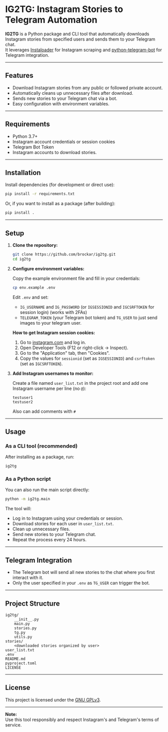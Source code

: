 # IG2TG: Instagram Stories to Telegram Automation

**IG2TG** is a Python package and CLI tool that automatically downloads Instagram stories from specified users and sends them to your Telegram chat.  
It leverages [Instaloader](https://instaloader.github.io/) for Instagram scraping and [python-telegram-bot](https://python-telegram-bot.org/) for Telegram integration.

---

## Features

- Download Instagram stories from any public or followed private account.
- Automatically cleans up unnecessary files after download.
- Sends new stories to your Telegram chat via a bot.
- Easy configuration with environment variables.

---

## Requirements

- Python 3.7+
- Instagram account credentials or session cookies
- Telegram Bot Token
- Instagram accounts to download stories.

---

## Installation

Install dependencies (for development or direct use):

```bash
pip install -r requirements.txt
```

Or, if you want to install as a package (after building):

```bash
pip install .
```

---

## Setup

1. **Clone the repository:**

    ```bash
    git clone https://github.com/brockar/ig2tg.git
    cd ig2tg
    ```

2. **Configure environment variables:**

    Copy the example environment file and fill in your credentials:

    ```bash
    cp env.example .env
    ```

    Edit `.env` and set:
    - `IG_USERNAME` and `IG_PASSWORD` (or `IGSESSIONID` and `IGCSRFTOKEN` for session login) (works with 2FAs)
    - `TELEGRAM_TOKEN` (your Telegram bot token) and `TG_USER` to just send images to your telegram user.

    **How to get Instagram session cookies:**
    1. Go to [instagram.com](https://instagram.com) and log in.
    2. Open Developer Tools (F12 or right-click → Inspect).
    3. Go to the "Application" tab, then "Cookies".
    4. Copy the values for `sessionid` (set as `IGSESSIONID`) and `csrftoken` (set as `IGCSRFTOKEN`).

3. **Add Instagram usernames to monitor:**

    Create a file named `user_list.txt` in the project root and add one Instagram username per line (no `@`):

    ```
    testuser1
    testuser2
    ```

    Also can add comments with `#`

---

## Usage

### As a CLI tool (recommended)

After installing as a package, run:

```bash
ig2tg
```

### As a Python script

You can also run the main script directly:

```bash
python -m ig2tg.main
```

The tool will:
- Log in to Instagram using your credentials or session.
- Download stories for each user in `user_list.txt`.
- Clean up unnecessary files.
- Send new stories to your Telegram chat.
- Repeat the process every 24 hours.

---

## Telegram Integration

- The Telegram bot will send all new stories to the chat where you first interact with it.
- Only the user specified in your `.env` as `TG_USER` can trigger the bot.

---

## Project Structure

```
ig2tg/
    __init__.py
    main.py
    stories.py
    tg.py
    utils.py
stories/
    <downloaded stories organized by user>
user_list.txt
.env
README.md
pyproject.toml
LICENSE
```

---

## License

This project is licensed under the [GNU GPLv3](LICENSE).

---

**Note:**  
Use this tool responsibly and respect Instagram's and Telegram's terms of service.
